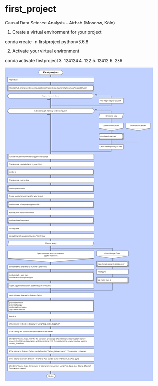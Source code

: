 # first_project
Causal Data Science Analysis - Airbnb (Moscow, Köln)

1. Create a virtual environment for your project

conda create -n firstproject python=3.6.8

2. Activate your virtual environment

conda activate firstproject
3. 124124
4. 122
5. 12412
6. 236

![](image_scheme/first_project_scheme.png)
